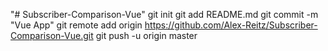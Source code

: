 "# Subscriber-Comparison-Vue"  git init git add README.md git commit -m "Vue App" git remote add origin https://github.com/Alex-Reitz/Subscriber-Comparison-Vue.git git push -u origin master
